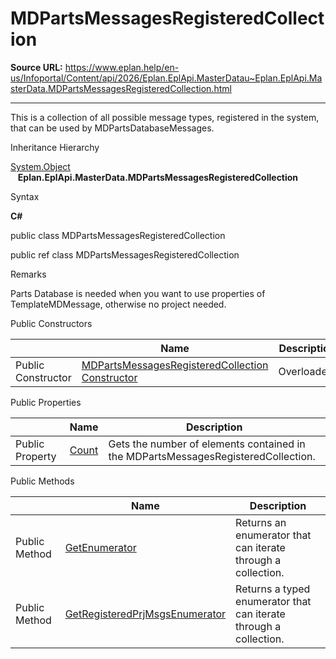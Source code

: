 # MDPartsMessagesRegisteredCollection

**Source URL:** https://www.eplan.help/en-us/Infoportal/Content/api/2026/Eplan.EplApi.MasterDatau~Eplan.EplApi.MasterData.MDPartsMessagesRegisteredCollection.html

---

This is a collection of all possible message types, registered in the system, that can be used by MDPartsDatabaseMessages.

Inheritance Hierarchy

[System.Object](#)  
   **Eplan.EplApi.MasterData.MDPartsMessagesRegisteredCollection**

Syntax

**C#**



public class MDPartsMessagesRegisteredCollection

public ref class MDPartsMessagesRegisteredCollection


Remarks

Parts Database is needed when you want to use properties of TemplateMDMessage, otherwise no project needed.

Public Constructors

|  | Name | Description |
| --- | --- | --- |
| Public Constructor | [MDPartsMessagesRegisteredCollection Constructor](Eplan.EplApi.MasterDatau~Eplan.EplApi.MasterData.MDPartsMessagesRegisteredCollection~_ctor.html) | Overloaded. |



Public Properties

|  | Name | Description |
| --- | --- | --- |
| Public Property | [Count](Eplan.EplApi.MasterDatau~Eplan.EplApi.MasterData.MDPartsMessagesRegisteredCollection~Count.html) | Gets the number of elements contained in the MDPartsMessagesRegisteredCollection. |



Public Methods

|  | Name | Description |
| --- | --- | --- |
| Public Method | [GetEnumerator](Eplan.EplApi.MasterDatau~Eplan.EplApi.MasterData.MDPartsMessagesRegisteredCollection~GetEnumerator.html) | Returns an enumerator that can iterate through a collection. |
| Public Method | [GetRegisteredPrjMsgsEnumerator](Eplan.EplApi.MasterDatau~Eplan.EplApi.MasterData.MDPartsMessagesRegisteredCollection~GetRegisteredPrjMsgsEnumerator.html) | Returns a typed enumerator that can iterate through a collection. |


